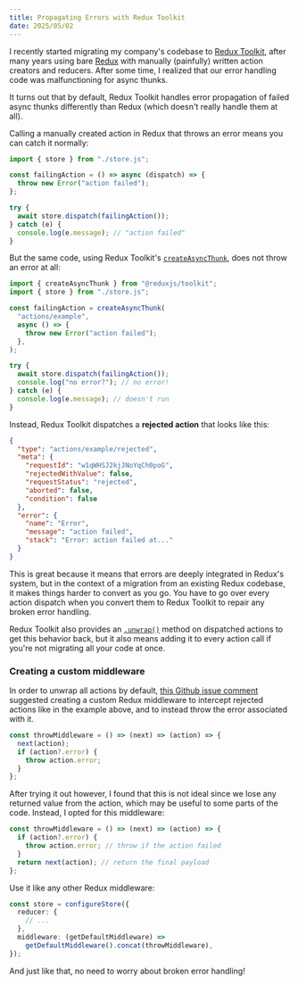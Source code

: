 ```yaml
---
title: Propagating Errors with Redux Toolkit
date: 2025/05/02
---
```


I recently started migrating my company's codebase to [Redux Toolkit](https://redux-toolkit.js.org/), after many years using bare [Redux](https://redux.js.org/) with manually (painfully) written action creators and reducers. After some time, I realized that our error handling code was malfunctioning for async thunks.

It turns out that by default, Redux Toolkit handles error propagation of failed async thunks differently than Redux (which doesn't really handle them at all).

Calling a manually created action in Redux that throws an error means you can catch it normally:

```js
import { store } from "./store.js";

const failingAction = () => async (dispatch) => {
  throw new Error("action failed");
};

try {
  await store.dispatch(failingAction());
} catch (e) {
  console.log(e.message); // "action failed"
}
```

But the same code, using Redux Toolkit's [`createAsyncThunk`](https://redux-toolkit.js.org/api/createAsyncThunk), does not throw an error at all:

```js {13}
import { createAsyncThunk } from "@reduxjs/toolkit";
import { store } from "./store.js";

const failingAction = createAsyncThunk(
  "actions/example",
  async () => {
    throw new Error("action failed");
  },
);

try {
  await store.dispatch(failingAction());
  console.log("no error?"); // no error!
} catch (e) {
  console.log(e.message); // doesn't run
}
```

Instead, Redux Toolkit dispatches a **rejected action** that looks like this:

```json
{
  "type": "actions/example/rejected",
  "meta": {
    "requestId": "w1qWHSJ2kjJNoYqCh0poG",
    "rejectedWithValue": false,
    "requestStatus": "rejected",
    "aborted": false,
    "condition": false
  },
  "error": {
    "name": "Error",
    "message": "action failed",
    "stack": "Error: action failed at..."
  }
}
```

This is great because it means that errors are deeply integrated in Redux's system, but in the context of a migration from an existing Redux codebase, it makes things harder to convert as you go. You have to go over every action dispatch when you convert them to Redux Toolkit to repair any broken error handling.

Redux Toolkit also provides an [`.unwrap()`](https://redux-toolkit.js.org/api/createAsyncThunk#unwrapping-result-actions) method on dispatched actions to get this behavior back, but it also means adding it to every action call if you're not migrating all your code at once.

### Creating a custom middleware

In order to unwrap all actions by default, [this Github issue comment](https://github.com/reduxjs/redux-toolkit/issues/910#issuecomment-801211740) suggested creating a custom Redux middleware to intercept rejected actions like in the example above, and to instead throw the error associated with it.

```ts
const throwMiddleware = () => (next) => (action) => {
  next(action);
  if (action?.error) {
    throw action.error;
  }
};
```

After trying it out however, I found that this is not ideal since we lose any returned value from the action, which may be useful to some parts of the code. Instead, I opted for this middleware:

```ts
const throwMiddleware = () => (next) => (action) => {
  if (action?.error) {
    throw action.error; // throw if the action failed
  }
  return next(action); // return the final payload
};
```

Use it like any other Redux middleware:

```ts {6}
const store = configureStore({
  reducer: {
    // ...
  },
  middleware: (getDefaultMiddleware) =>
    getDefaultMiddleware().concat(throwMiddleware),
});
```

And just like that, no need to worry about broken error handling!
